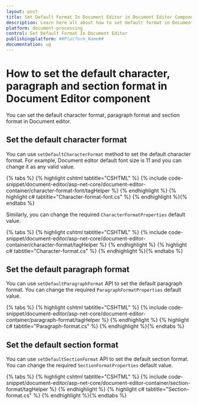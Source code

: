 ```yaml
---
layout: post
title: Set Default Format In Document Editor in Document Editor Component
description: Learn here all about how to set default format in Document Editor in Syncfusion Document Editor component of syncfusion and more.
platform: document-processing
control: Set Default Format In Document Editor
publishingplatform: ##Platform_Name##
documentation: ug
---
```



# How to set the default character, paragraph and section format in Document Editor component

You can set the default character format, paragraph format and section format in Document editor.

## Set the default character format

You can use `setDefaultCharacterFormat` method to set the default character format. For example, Document editor default font size is 11 and you can change it as any valid value.


{% tabs %}
{% highlight cshtml tabtitle="CSHTML" %}
{% include code-snippet/document-editor/asp-net-core/document-editor-container/character-format-font/tagHelper %}
{% endhighlight %}
{% highlight c# tabtitle="Character-format-font.cs" %}
{% endhighlight %}{% endtabs %}


Similarly, you can change the required `CharacterFormatProperties` default value.

{% tabs %}
{% highlight cshtml tabtitle="CSHTML" %}
{% include code-snippet/document-editor/asp-net-core/document-editor-container/character-format/tagHelper %}
{% endhighlight %}
{% highlight c# tabtitle="Character-format.cs" %}
{% endhighlight %}{% endtabs %}


## Set the default paragraph format

You can use `setDefaultParagraphFormat` API to set the default paragraph format. You can change the required `ParagraphFormatProperties` default value.


{% tabs %}
{% highlight cshtml tabtitle="CSHTML" %}
{% include code-snippet/document-editor/asp-net-core/document-editor-container/paragraph-format/tagHelper %}
{% endhighlight %}
{% highlight c# tabtitle="Paragraph-format.cs" %}
{% endhighlight %}{% endtabs %}



## Set the default section format

You can use `setDefaultSectionFormat` API to set the default section format. You can change the required `SectionFormatProperties` default value.


{% tabs %}
{% highlight cshtml tabtitle="CSHTML" %}
{% include code-snippet/document-editor/asp-net-core/document-editor-container/section-format/tagHelper %}
{% endhighlight %}
{% highlight c# tabtitle="Section-format.cs" %}
{% endhighlight %}{% endtabs %}

